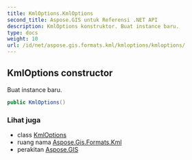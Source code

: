 ```yaml
---
title: KmlOptions.KmlOptions
second_title: Aspose.GIS untuk Referensi .NET API
description: KmlOptions konstruktor. Buat instance baru.
type: docs
weight: 10
url: /id/net/aspose.gis.formats.kml/kmloptions/kmloptions/
---
```

## KmlOptions constructor

Buat instance baru.

```csharp
public KmlOptions()
```

### Lihat juga

* class [KmlOptions](../)
* ruang nama [Aspose.Gis.Formats.Kml](../../kmloptions/)
* perakitan [Aspose.GIS](../../../)



